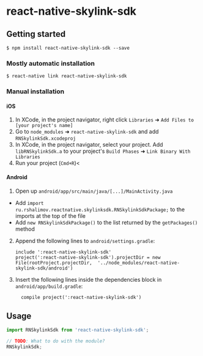 
# react-native-skylink-sdk

## Getting started

`$ npm install react-native-skylink-sdk --save`

### Mostly automatic installation

`$ react-native link react-native-skylink-sdk`

### Manual installation


#### iOS

1. In XCode, in the project navigator, right click `Libraries` ➜ `Add Files to [your project's name]`
2. Go to `node_modules` ➜ `react-native-skylink-sdk` and add `RNSkylinkSdk.xcodeproj`
3. In XCode, in the project navigator, select your project. Add `libRNSkylinkSdk.a` to your project's `Build Phases` ➜ `Link Binary With Libraries`
4. Run your project (`Cmd+R`)<

#### Android

1. Open up `android/app/src/main/java/[...]/MainActivity.java`
  - Add `import ru.rshalimov.reactnative.skylinksdk.RNSkylinkSdkPackage;` to the imports at the top of the file
  - Add `new RNSkylinkSdkPackage()` to the list returned by the `getPackages()` method
2. Append the following lines to `android/settings.gradle`:
  	```
  	include ':react-native-skylink-sdk'
  	project(':react-native-skylink-sdk').projectDir = new File(rootProject.projectDir, 	'../node_modules/react-native-skylink-sdk/android')
  	```
3. Insert the following lines inside the dependencies block in `android/app/build.gradle`:
  	```
      compile project(':react-native-skylink-sdk')
  	```


## Usage
```javascript
import RNSkylinkSdk from 'react-native-skylink-sdk';

// TODO: What to do with the module?
RNSkylinkSdk;
```
  